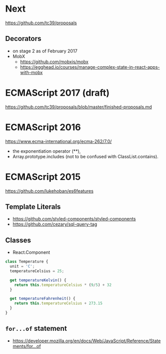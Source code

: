 # Next

https://github.com/tc39/proposals

## Decorators

- on stage 2 as of February 2017
- MobX
  - https://github.com/mobxjs/mobx
  - https://egghead.io/courses/manage-complex-state-in-react-apps-with-mobx

# ECMAScript 2017 (draft)

https://github.com/tc39/proposals/blob/master/finished-proposals.md

# ECMAScript 2016

https://www.ecma-international.org/ecma-262/7.0/

- the exponentiation operator (\**),
- Array.prototype.includes (not to be confused with ClassList.contains).

# ECMAScript 2015

https://github.com/lukehoban/es6features

## Template Literals

- https://github.com/styled-components/styled-components
- https://github.com/cezary/sql-query-tag

## Classes

- React.Component

```js
class Temperature {
  unit = 'C';
  temperatureCelsius = 25;

  get temperatureKelvin() {
    return this.temperatureCelsius * (9/5) + 32
  }

  get temperatureFahrenheit() {
    return this.temperatureCelsius + 273.15
  }
}
```

## `for...of` statement

- https://developer.mozilla.org/en/docs/Web/JavaScript/Reference/Statements/for...of
